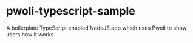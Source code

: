 # pwoli-typescript-sample
A boilerplate TypeScript enabled NodeJS app which uses Pwoli to show users how it works
